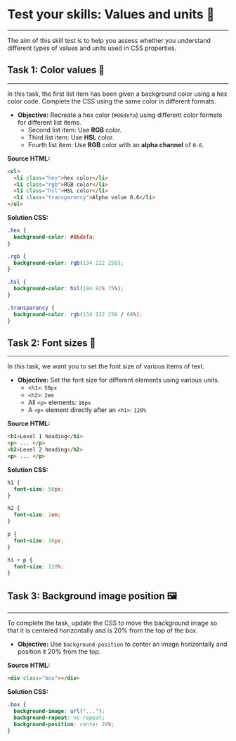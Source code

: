 # Test your skills: Values and units 🧪

-----

The aim of this skill test is to help you assess whether you understand different types of values and units used in CSS properties.

## Task 1: Color values 🎨

-----

In this task, the first list item has been given a background color using a hex color code. Complete the CSS using the same color in different formats.

  - **Objective:** Recreate a hex color (`#86defa`) using different color formats for different list items.
      - Second list item: Use **RGB** color.
      - Third list item: Use **HSL** color.
      - Fourth list item: Use **RGB** color with an **alpha channel** of `0.6`.

**Source HTML:**

```html
<ul>
  <li class="hex">hex color</li>
  <li class="rgb">RGB color</li>
  <li class="hsl">HSL color</li>
  <li class="transparency">Alpha value 0.6</li>
</ul>
```

**Solution CSS:**

```css
.hex {
  background-color: #86defa;
}

.rgb {
  background-color: rgb(134 222 250);
}

.hsl {
  background-color: hsl(194 92% 75%);
}

.transparency {
  background-color: rgb(134 222 250 / 60%);
}
```

## Task 2: Font sizes 📏

-----

In this task, we want you to set the font size of various items of text.

  - **Objective:** Set the font size for different elements using various units.
      - `<h1>`: `50px`
      - `<h2>`: `2em`
      - All `<p>` elements: `16px`
      - A `<p>` element directly after an `<h1>`: `120%`

**Source HTML:**

```html
<h1>Level 1 heading</h1>
<p> ... </p>
<h2>Level 2 heading</h2>
<p> ... </p>
```

**Solution CSS:**

```css
h1 {
  font-size: 50px;
}

h2 {
  font-size: 2em;
}

p {
  font-size: 16px;
}

h1 + p {
  font-size: 120%;
}
```

## Task 3: Background image position 🖼️

-----

To complete the task, update the CSS to move the background image so that it is centered horizontally and is 20% from the top of the box.

  - **Objective:** Use `background-position` to center an image horizontally and position it 20% from the top.

**Source HTML:**

```html
<div class="box"></div>
```

**Solution CSS:**

```css
.box {
  background-image: url("...");
  background-repeat: no-repeat;
  background-position: center 20%;
}
```